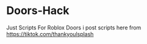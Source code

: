 # Doors-Hack
Just Scripts For Roblox Doors
i post scripts here from https://tiktok.com/thankyoulsplash
